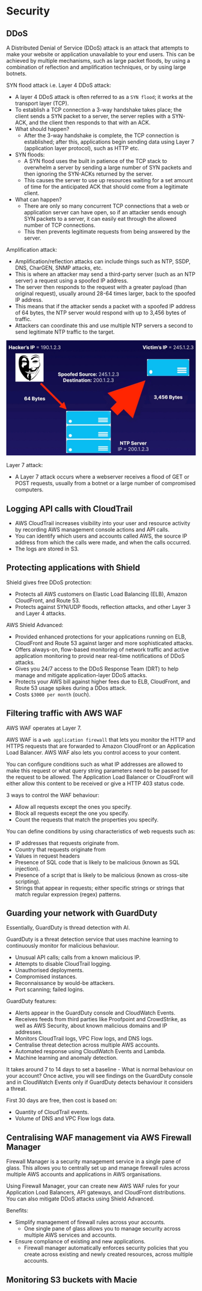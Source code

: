 # Security

## DDoS

A Distributed Denial of Service (DDoS) attack is an attack that attempts to make your website or application unavailable to your end users.
This can be achieved by multiple mechanisms, such as large packet floods, by using a combination of reflection and amplification techniques, or by using large botnets.

SYN flood attack i.e. Layer 4 DDoS attack:
- A layer 4 DDoS attack is often referred to as a `SYN flood`; it works at the transport layer (TCP).
- To establish a TCP connection a 3-way handshake takes place; the client sends a SYN packet to a server, the server replies with a SYN-ACK, and the client then responds to that with an ACK.
- What should happen?
  - After the 3-way handshake is complete, the TCP connection is established; after this, applications begin sending data using Layer 7 (application layer protocol), such as HTTP etc.
- SYN floods:
  - A SYN flood uses the built in patience of the TCP stack to overwhelm a server by sending a large number of SYN packets and then ignoring the SYN-ACKs returned by the server.
  - This causes the server to use up resources waiting for a set amount of time for the anticipated ACK that should come from a legitimate client.
- What can happen?
  - There are only so many concurrent TCP connections that a web or application server can have open, so if an attacker sends enough SYN packets to a server, it can easily eat through the allowed number of TCP connections.
  - This then prevents legitimate requests from being answered by the server.

Amplification attack:
- Amplification/reflection attacks can include things such as NTP, SSDP, DNS, CharGEN, SNMP attacks, etc.
- This is where an attacker may send a third-party server (such as an NTP server) a request using a spoofed IP address.
- The server then responds to the request with a greater payload (than original request), usually around 28-64 times larger, back to the spoofed IP address.
- This means that if the attacker sends a packet with a spoofed IP address of 64 bytes, the NTP server would respond with up to 3,456 bytes of traffic.
- Attackers can coordinate this and use multiple NTP servers a second to send legitimate NTP traffic to the target.

![Spoofing](images/spoofing.jpg) 

Layer 7 attack:
- A Layer 7 attack occurs where a webserver receives a flood of GET or POST requests, usually from a botnet or a large number of compromised computers.

## Logging API calls with CloudTrail

- AWS CloudTrail increases visibility into your user and resource activity by recording AWS management console actions and API calls.
- You can identify which users and accounts called AWS, the source IP address from which the calls were made, and when the calls occurred.
- The logs are stored in S3.

## Protecting applications with Shield

Shield gives free DDoS protection:
- Protects all AWS customers on Elastic Load Balancing (ELB), Amazon CloudFront, and Route 53.
- Protects against SYN/UDP floods, reflection attacks, and other Layer 3 and Layer 4 attacks.

AWS Shield Advanced:
- Provided enhanced protections for your applications running on ELB, CloudFront and Route 53 against larger and more sophisticated attacks.
- Offers always-on, flow-based monitoring of network traffic and active application monitoring to provid near real-time notifications of DDoS attacks.
- Gives you 24/7 access to the DDoS Response Team (DRT) to help manage and mitigate application-layer DDoS attacks.
- Protects your AWS bill against higher fees due to ELB, CloudFront, and Route 53 usage spikes during a DDos attack.
- Costs `$3000 per month` (ouch).

## Filtering traffic with AWS WAF

AWS WAF operates at Layer 7.

AWS WAF is a `web application firewall` that lets you monitor the HTTP and HTTPS requests that are forwarded to Amazon CloudFront or an Application Load Balancer.
AWS WAF also lets you control access to your content.

You can configure conditions such as what IP addresses are allowed to make this request or what query string parameters need to be passed for the request to be allowed.
The Application Load Balancer or CloudFront will either allow this content to be received or give a HTTP 403 status code.

3 ways to control the WAF behaviour:
- Allow all requests except the ones you specify.
- Block all requests except the one you specify.
- Count the requests that match the properties you specify.

You can define conditions by using characteristics of web requests such as:
- IP addresses that requests originate from.
- Country that requests originate from
- Values in request headers
- Presence of SQL code that is likely to be malicious (known as SQL injection).
- Presence of a script that is likely to be malicious (known as cross-site scripting).
- Strings that appear in requests; either specific strings or strings that match regular expression (regex) patterns.

## Guarding your network with GuardDuty

Essentially, GuardDuty is thread detection with AI.

GuardDuty is a threat detection service that uses machine learning to continuously monitor for malicious behaviour.
- Unusual API calls; calls from a known malicious IP.
- Attempts to disable CloudTrail logging.
- Unauthorised deployments.
- Compromised instances.
- Reconnaissance by would-be attackers.
- Port scanning; failed logins.

GuardDuty features:
- Alerts appear in the GuardDuty console and CloudWatch Events.
- Receives feeds from third parties like Proofpoint and CrowdStrike, as well as AWS Security, about known malicious domains and IP addresses.
- Monitors CloudTrail logs, VPC Flow logs, and DNS logs.
- Centralise threat detection across multiple AWS accounts.
- Automated response using CloudWatch Events and Lambda.
- Machine learning and anomaly detection.

It takes around 7 to 14 days to set a baseline - What is normal behaviour on your account?
Once active, you will see findings on the GuardDuty console and in CloudWatch Events only if GuardDuty detects behaviour it considers a threat.

First 30 days are free, then cost is based on:
- Quantity of CloudTrail events.
- Volume of DNS and VPC Flow logs data.

## Centralising WAF management via AWS Firewall Manager

Firewall Manager is a security management service in a single pane of glass.
This allows you to centrally set up and manage firewall rules across multiple AWS accounts and applications in AWS organisations.

Using Firewall Manager, your can create new AWS WAF rules for your Application Load Balancers, API gateways, and CloudFront distributions.
You can also mitigate DDoS attacks using Shield Advanced.

Benefits:
- Simplify management of firewall rules across your accounts.
  - One single pane of glass allows you to manage security across multiple AWS services and accounts.
- Ensure compliance of existing and new applications.
  - Firewall manager automatically enforces security policies that you create across existing and newly created resources, across multiple accounts.

## Monitoring S3 buckets with Macie
